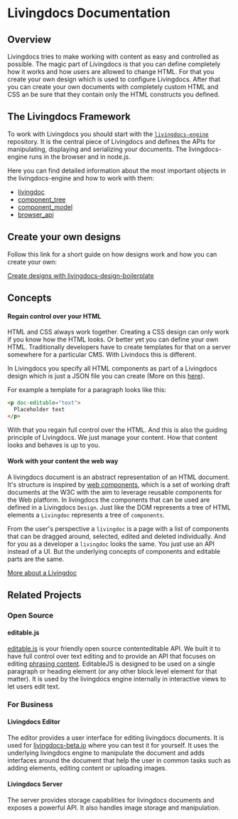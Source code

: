 
# Livingdocs Documentation

## Overview

Livingdocs tries to make working with content as easy and controlled as possible. The magic part of Livingdocs is that you can define completely how it works and how users are allowed to change HTML. For that you create your own design which is used to configure Livingdocs. After that you can create your own documents with completely custom HTML and CSS an be sure that they contain only the HTML constructs you defined.


## The Livingdocs Framework

To work with Livingdocs you should start with the [`livingdocs-engine`](https://github.com/upfrontIO/livingdocs-engine) repository. It is the central piece of Livingdocs and defines the APIs for manipulating, displaying and serializing your documents. The livingdocs-engine runs in the browser and in node.js.

Here you can find detailed information about the most important objects in the livingdocs-engine and how to work with them:

- [livingdoc](livingdocs-engine/livingdoc.md)
- [component_tree](livingdocs-engine/component_tree.md)
- [component_model](livingdocs-engine/component_model.md)
- [browser_api](livingdocs-engine/browser_api.md)


## Create your own designs

Follow this link for a short guide on how designs work and how you can create your own:

[Create designs with livingdocs-design-boilerplate](design/create_designs.md)


## Concepts

#### Regain control over your HTML

HTML and CSS always work together. Creating a CSS design can only work if you know how the HTML looks. Or better yet you can define your own HTML. Traditionally developers have to create templates for that on a server somewhere for a particular CMS. With Livindocs this is different.

In Livingdocs you specify all HTML components as part of a Livingdocs design which is just a JSON file you can create (More on this [here](design/create_designs.md)).

For example a template for a paragraph looks like this:

```html
<p doc-editable="text">
  Placeholder text
</p>
```

With that you regain full control over the HTML. And this is also the guiding principle of Livingdocs. We just manage your content. How that content looks and behaves is up to you.


#### Work with your content the web way

A livingdocs document is an abstract representation of an HTML document. It's structure is inspired by [web components](http://www.w3.org/TR/components-intro/), which is a set of working draft documents at the W3C with the aim to leverage reusable components for the Web platform. In livingdocs the components that can be used are defined in a Livingdocs `Design`. Just like the DOM represents a tree of HTML elements a `Livingdoc` represents a tree of `components`.

From the user's perspective a `livingdoc` is a page with a list of components that can be dragged around, selected, edited and deleted individually. And for you as a developer a `livingdoc` looks the same. You just use an API instead of a UI. But the underlying concepts of components and editable parts are the same.

[More about a Livingdoc](livingdocs-engine/livingdoc.md)


## Related Projects

### Open Source

#### editable.js

[editable.js](https://github.com/upfrontIO/editable.js) is your friendly open source contenteditable API. We built it to have full control over text editing and to provide an API that focuses on editing [phrasing content](https://developer.mozilla.org/en-US/docs/Web/Guide/HTML/Content_categories#Phrasing_content). EditableJS is designed to be used on a single paragraph or heading element (or any other block level element for that matter). It is used by the livingdocs engine internally in interactive views to let users edit text.


### For Business

#### Livingdocs Editor

The editor provides a user interface for editing livingdocs documents. It is used for [livingdocs-beta.io](http://livingdocs-beta.io) where you can test it for yourself. It uses the underlying livingdocs engine to manipulate the document and adds interfaces around the document that help the user in common tasks such as adding elements, editing content or uploading images.

#### Livingdocs Server

The server provides storage capabilities for livingdocs documents and exposes a powerful API. It also handles image storage and manipulation.

